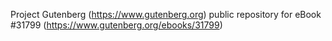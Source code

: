 Project Gutenberg (https://www.gutenberg.org) public repository for eBook #31799 (https://www.gutenberg.org/ebooks/31799)

